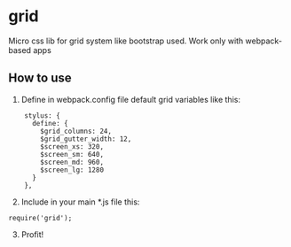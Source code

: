 # grid
Micro css lib for grid system like bootstrap used. Work only with webpack-based apps

## How to use
1) Define in webpack.config file default grid variables like this:

```
    stylus: {
      define: {
        $grid_columns: 24,
        $grid_gutter_width: 12,
        $screen_xs: 320,
        $screen_sm: 640,
        $screen_md: 960,
        $screen_lg: 1280
      }
    },
```

2) Include in your main *.js file this: 
```
require('grid');
```

3) Profit!
